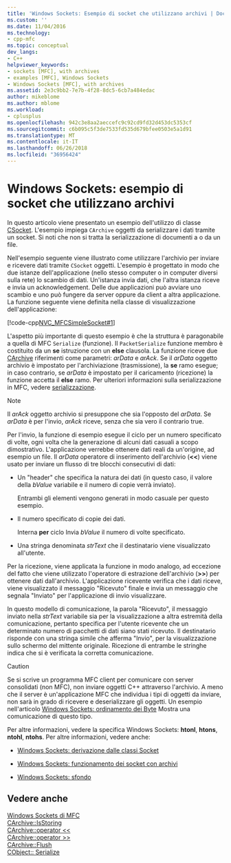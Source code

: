 ```yaml
---
title: 'Windows Sockets: Esempio di socket che utilizzano archivi | Documenti Microsoft'
ms.custom: ''
ms.date: 11/04/2016
ms.technology:
- cpp-mfc
ms.topic: conceptual
dev_langs:
- C++
helpviewer_keywords:
- sockets [MFC], with archives
- examples [MFC], Windows Sockets
- Windows Sockets [MFC], with archives
ms.assetid: 2e3c9bb2-7e7b-4f28-8dc5-6cb7a484edac
author: mikeblome
ms.author: mblome
ms.workload:
- cplusplus
ms.openlocfilehash: 942c3e8aa2aeccefc9c92cd9fd32d453dc5353cf
ms.sourcegitcommit: c6b095c5f3de7533fd535d679bfee0503e5a1d91
ms.translationtype: MT
ms.contentlocale: it-IT
ms.lasthandoff: 06/26/2018
ms.locfileid: "36956424"
---
```

# <a name="windows-sockets-example-of-sockets-using-archives"></a>Windows Sockets: esempio di socket che utilizzano archivi
In questo articolo viene presentato un esempio dell'utilizzo di classe [CSocket](../mfc/reference/csocket-class.md). L'esempio impiega `CArchive` oggetti da serializzare i dati tramite un socket. Si noti che non si tratta la serializzazione di documenti a o da un file.  
  
 Nell'esempio seguente viene illustrato come utilizzare l'archivio per inviare e ricevere dati tramite `CSocket` oggetti. L'esempio è progettato in modo che due istanze dell'applicazione (nello stesso computer o in computer diversi sulla rete) lo scambio di dati. Un'istanza invia dati, che l'altra istanza riceve e invia un acknowledgement. Delle due applicazioni può avviare uno scambio e uno può fungere da server oppure da client a altra applicazione. La funzione seguente viene definita nella classe di visualizzazione dell'applicazione:  
  
 [!code-cpp[NVC_MFCSimpleSocket#1](../mfc/codesnippet/cpp/windows-sockets-example-of-sockets-using-archives_1.cpp)]  
  
 L'aspetto più importante di questo esempio è che la struttura è paragonabile a quella di MFC `Serialize` (funzione). Il `PacketSerialize` funzione membro è costituito da un **se** istruzione con un **else** clausola. La funzione riceve due [CArchive](../mfc/reference/carchive-class.md) riferimenti come parametri: *arData* e *arAck*. Se il *arData* oggetto archivio è impostato per l'archiviazione (trasmissione), la **se** ramo esegue; in caso contrario, se *arData* è impostato per il caricamento (ricezione) la funzione accetta il **else** ramo. Per ulteriori informazioni sulla serializzazione in MFC, vedere [serializzazione](../mfc/how-to-make-a-type-safe-collection.md).  
  
> [!NOTE]
>  Il *arAck* oggetto archivio si presuppone che sia l'opposto del *arData*. Se *arData* è per l'invio, *arAck* riceve, senza che sia vero il contrario true.  
  
 Per l'invio, la funzione di esempio esegue il ciclo per un numero specificato di volte, ogni volta che la generazione di alcuni dati casuali a scopo dimostrativo. L'applicazione verrebbe ottenere dati reali da un'origine, ad esempio un file. Il *arData* operatore di inserimento dell'archivio (**<<**) viene usato per inviare un flusso di tre blocchi consecutivi di dati:  
  
-   Un "header" che specifica la natura dei dati (in questo caso, il valore della *bValue* variabile e il numero di copie verrà inviato).  
  
     Entrambi gli elementi vengono generati in modo casuale per questo esempio.  
  
-   Il numero specificato di copie dei dati.  
  
     Interna **per** ciclo Invia *bValue* il numero di volte specificato.  
  
-   Una stringa denominata *strText* che il destinatario viene visualizzato all'utente.  
  
 Per la ricezione, viene applicata la funzione in modo analogo, ad eccezione del fatto che viene utilizzato l'operatore di estrazione dell'archivio (**>>**) per ottenere dati dall'archivio. L'applicazione ricevente verifica che i dati riceve, viene visualizzato il messaggio "Ricevuto" finale e invia un messaggio che segnala "Inviato" per l'applicazione di invio visualizzare.  
  
 In questo modello di comunicazione, la parola "Ricevuto", il messaggio inviato nella *strText* variabile sia per la visualizzazione a altra estremità della comunicazione, pertanto specifica per l'utente ricevente che un determinato numero di pacchetti di dati siano stati ricevuto. Il destinatario risponde con una stringa simile che afferma "Invio", per la visualizzazione sullo schermo del mittente originale. Ricezione di entrambe le stringhe indica che si è verificata la corretta comunicazione.  
  
> [!CAUTION]
>  Se si scrive un programma MFC client per comunicare con server consolidati (non MFC), non inviare oggetti C++ attraverso l'archivio. A meno che il server è un'applicazione MFC che individua i tipi di oggetti da inviare, non sarà in grado di ricevere e deserializzare gli oggetti. Un esempio nell'articolo [Windows Sockets: ordinamento dei Byte](../mfc/windows-sockets-byte-ordering.md) Mostra una comunicazione di questo tipo.  
  
 Per altre informazioni, vedere la specifica Windows Sockets: **htonl**, **htons**, **ntohl**, **ntohs**. Per altre informazioni, vedere anche:  
  
-   [Windows Sockets: derivazione dalle classi Socket](../mfc/windows-sockets-deriving-from-socket-classes.md)  
  
-   [Windows Sockets: funzionamento dei socket con archivi](../mfc/windows-sockets-how-sockets-with-archives-work.md)  
  
-   [Windows Sockets: sfondo](../mfc/windows-sockets-background.md)  
  
## <a name="see-also"></a>Vedere anche  
 [Windows Sockets di MFC](../mfc/windows-sockets-in-mfc.md)   
 [CArchive::IsStoring](../mfc/reference/carchive-class.md#isstoring)   
 [CArchive::operator <<](../mfc/reference/carchive-class.md#operator_lt_lt)   
 [CArchive::operator >>](../mfc/reference/carchive-class.md#operator_lt_lt)   
 [CArchive::Flush](../mfc/reference/carchive-class.md#flush)   
 [CObject:: Serialize](../mfc/reference/cobject-class.md#serialize)

